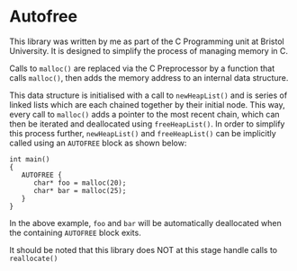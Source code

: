 # Autofree

This library was written by me as part of the C Programming unit at Bristol University. It is designed to simplify the process of managing memory in C.

Calls to `malloc()` are replaced via the C Preprocessor by a function that calls `malloc()`, then adds the memory address to an internal data structure.

This data structure is initialised with a call to `newHeapList()` and is series of linked lists which are each chained together by their initial node. This way, every call to `malloc()` adds a pointer to the most recent chain, which can then be iterated and deallocated using `freeHeapList()`. In order to simplify this process further, `newHeapList()` and `freeHeapList()` can be implicitly called using an `AUTOFREE` block as shown below:

```
int main()
{
   AUTOFREE {
      char* foo = malloc(20);
      char* bar = malloc(25);
   }
}
```
In the above example, `foo` and `bar` will be automatically deallocated when the containing `AUTOFREE` block exits.

It should be noted that this library does NOT at this stage handle calls to `reallocate()`
